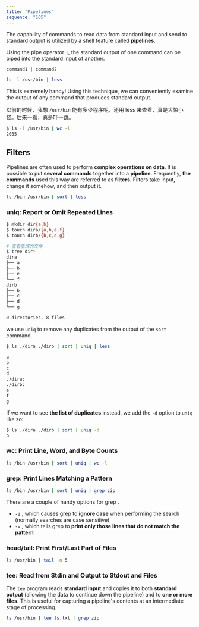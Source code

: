 ```yaml
---
title: "Pipelines"
sequence: "105"
---
```


The capability of commands to read data from standard input and send to standard output is utilized by a shell feature called **pipelines**.

Using the pipe operator `|`, the standard output of one command can be piped into the standard input of another.

```bash
command1 | command2
```

```bash
ls -l /usr/bin | less
```

This is extremely handy! Using this technique, we can conveniently examine the output of any command that produces standard output.

以前的时候，我想 `/usr/bin` 能有多少程序呢，还用 less 来查看，真是大惊小怪。后来一看，真是吓一跳。

```bash
$ ls -l /usr/bin | wc -l
2085
```

## Filters

Pipelines are often used to perform **complex operations on data**. It is possible to put **several commands** together into a **pipeline**. Frequently, **the commands** used this way are referred to as **filters**. Filters take input, change it somehow, and then output it.

```bash
ls /bin /usr/bin | sort | less
```

### uniq: Report or Omit Repeated Lines

```bash
$ mkdir dir{a,b}
$ touch dira/{a,b,e,f}
$ touch dirb/{b,c,d,g}

# 查看生成的文件
$ tree dir*
dira
├── a
├── b
├── e
└── f
dirb
├── b
├── c
├── d
└── g

0 directories, 8 files
```

we use `uniq` to remove any duplicates from the output of the `sort` command.

```bash
$ ls ./dira ./dirb | sort | uniq | less

a
b
c
d
./dira:
./dirb:
e
f
g
```

If we want to see **the list of duplicates** instead, we add the `-d` option to `uniq` like so:

```bash
$ ls ./dira ./dirb | sort | uniq -d
b
```

### wc: Print Line, Word, and Byte Counts

```bash
ls /bin /usr/bin | sort | uniq | wc -l
```

### grep: Print Lines Matching a Pattern

```bash
ls /bin /usr/bin | sort | uniq | grep zip
```

There are a couple of handy options for grep .

- `-i` , which causes grep to **ignore case** when performing the search (normally searches are case sensitive)
- `-v` , which tells grep to **print only those lines that do not match the pattern**

### head/tail: Print First/Last Part of Files

```bash
ls /usr/bin | tail -n 5
```

### tee: Read from Stdin and Output to Stdout and Files

The `tee` program reads **standard input** and copies it to both **standard output** (allowing the data to continue down the pipeline) and to **one or more files**. This is useful for capturing a pipeline's contents at an intermediate stage of processing.

```bash
ls /usr/bin | tee ls.txt | grep zip
```
